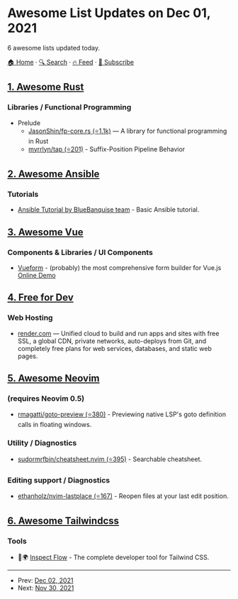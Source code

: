 # Awesome List Updates on Dec 01, 2021

6 awesome lists updated today.

[🏠 Home](/README.md) · [🔍 Search](https://test.trackawesomelist.com/search/) · [🔥 Feed](https://test.trackawesomelist.com/feed.xml) · [📮 Subscribe](https://trackawesomelist.us17.list-manage.com/subscribe?u=d2f0117aa829c83a63ec63c2f&id=36a103854c)



## [1. Awesome Rust](/content/rust-unofficial/awesome-rust/README.md)

### Libraries / Functional Programming

*   Prelude
    *   [JasonShin/fp-core.rs (⭐1.1k)](https://github.com/JasonShin/fp-core.rs) — A library for functional programming in Rust
    *   [myrrlyn/tap (⭐201)](https://github.com/myrrlyn/tap) - Suffix-Position Pipeline Behavior

## [2. Awesome Ansible](/content/ansible-community/awesome-ansible/README.md)

### Tutorials

*   [Ansible Tutorial by BlueBanquise team](http://bluebanquise.com/documentation/releases/1.5.0/training_ansible.html) - Basic Ansible tutorial.

## [3. Awesome Vue](/content/vuejs/awesome-vue/README.md)

### Components & Libraries / UI Components

*   [Vueform](https://vueform.com) - (probably) the most comprehensive form builder for Vue.js [Online Demo](https://vueform.com/examples)

## [4. Free for Dev](/content/ripienaar/free-for-dev/README.md)

### Web Hosting

*   [render.com](https://render.com) — Unified cloud to build and run apps and sites with free SSL, a global CDN, private networks, auto-deploys from Git, and completely free plans for web services, databases, and static web pages.

## [5. Awesome Neovim](/content/rockerBOO/awesome-neovim/README.md)

### (requires Neovim 0.5)

*   [rmagatti/goto-preview (⭐380)](https://github.com/rmagatti/goto-preview) - Previewing native LSP's goto definition calls in floating windows.

### Utility / Diagnostics

*   [sudormrfbin/cheatsheet.nvim (⭐395)](https://github.com/sudormrfbin/cheatsheet.nvim) - Searchable cheatsheet.

### Editing support / Diagnostics

*   [ethanholz/nvim-lastplace (⭐167)](https://github.com/ethanholz/nvim-lastplace) - Reopen files at your last edit position.

## [6. Awesome Tailwindcss](/content/aniftyco/awesome-tailwindcss/README.md)

### Tools

*   💼🌍 [Inspect Flow](https://inspectflow.io) - The complete developer tool for Tailwind CSS.

---

- Prev: [Dec 02, 2021](/content/2021/12/02/README.md)
- Next: [Nov 30, 2021](/content/2021/11/30/README.md)